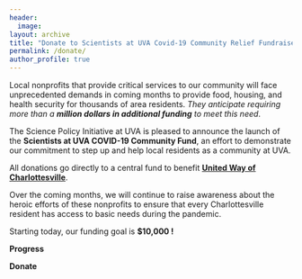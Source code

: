 ```yaml
---
header:
  image: 
layout: archive
title: "Donate to Scientists at UVA Covid-19 Community Relief Fundraiser"
permalink: /donate/
author_profile: true
---
```




Local nonprofits that provide critical services to our community will face unprecedented demands in coming months to provide food, housing, and health security for thousands of area residents. *They anticipate requiring more than a **million dollars in additional funding** to meet this need*. 

The Science Policy Initiative at UVA is pleased to announce the launch of the **Scientists at UVA COVID-19 Community Fund**, an effort to demonstrate our commitment to step up and help local residents as a community at UVA.
 
All donations go directly to a central fund to benefit [**United Way of Charlottesville**](https://www.unitedway.org/local/united-states/virginia/united-way-thomas-jefferson-area).

Over the coming months, we will continue to raise awareness about the heroic efforts of these nonprofits to ensure that every Charlottesville resident has access to basic needs during the pandemic.

Starting today, our funding goal is <strong> $10,000 <strong> ! 

Progress

Donate

